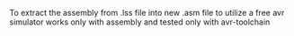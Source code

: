 To extract the assembly from .lss file into new .asm file to utilize a free avr simulator works only with assembly and tested only with avr-toolchain
